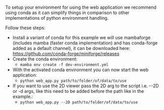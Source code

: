 To setup your environment for using the web application we recommend using conda as it can simplify things in comparison to other implementations of python environment handling.

Follow these steps:
- Install a variant of conda for this example we will use mambaforge (includes mamba (faster conda implementation) and has conda-forge added as a default channel), it can be downloaded here: https://github.com/conda-forge/miniforge/releases
- Create the conda environment:
    - `mamba env create -f dev-environment.yml`
- With the activated conda environment you can now start the web application:
    - `python web_app.py path/to/folder/of/data/to/use`
- If you want to use the 2D viewer pass the 2D arg to the script i.e. --2D or -d args, like this need to be added before the path like in the example.: 
    - `python web_app.py --2D path/to/folder/of/data/to/use`